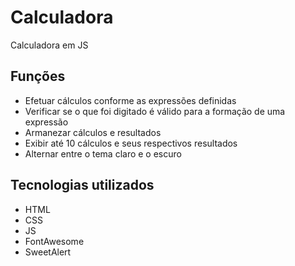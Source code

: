 # Calculadora

Calculadora em JS

## Funções

- Efetuar cálculos conforme as expressões definidas
- Verificar se o que foi digitado é válido para a formação de uma expressão
- Armanezar cálculos e resultados
- Exibir até 10 cálculos e seus respectivos resultados
- Alternar entre o tema claro e o escuro

## Tecnologias utilizados

- HTML
- CSS
- JS
- FontAwesome
- SweetAlert